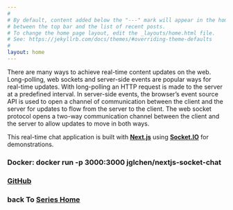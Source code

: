 ```yaml
---
#
# By default, content added below the "---" mark will appear in the home page
# between the top bar and the list of recent posts.
# To change the home page layout, edit the _layouts/home.html file.
# See: https://jekyllrb.com/docs/themes/#overriding-theme-defaults
#
layout: home
---
```


There are many ways to achieve real-time content updates on the web. Long-polling, web sockets and server-side events are popular ways for real-time updates. With long-polling an HTTP request is made to the server at a predefined interval. In server-side events, the browser’s event source API is used to open a channel of communication between the client and the server for updates to flow from the server to the client. The web socket protocol opens a two-way communication channel between the client and the server to allow updates to move in both ways.

This real-time chat application is built with **[Next.js](https://nextjs.org/)** using **[Socket.IO](https://nextjs.org/)** for demonstrations.

### Docker: docker run -p 3000:3000 jglchen/nextjs-socket-chat
### [GitHub](https://github.com/jglchen/nextjs-socket-chat)
### back To [Series Home](https://jglchen.github.io/)
